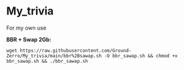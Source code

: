 # My_trivia
 For my own use


**BBR + Swap 2Gb:**
```
wget https://raw.githubusercontent.com/Ground-Zerro/My_trivia/main/bbr%2Bsawap.sh -O bbr_sawap.sh && chmod +x bbr_sawap.sh && ./bbr_sawap.sh
```


